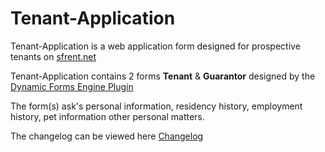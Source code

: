 # Tenant-Application

Tenant-Application is a web application form designed for prospective tenants on [sfrent.net](https://sfrent.net/ "Sfrent Homepage")

Tenant-Application contains 2 forms **Tenant** & **Guarantor** designed by the [Dynamic Forms Engine Plugin](https://github.com/maxkaplan/dynamic-forms-engine "Dynamic Forms Engine repo")

The form(s) ask's personal information, residency history, employment history, pet information other personal matters.

The changelog can be viewed here [Changelog](https://github.com/maxkaplan/tenant-application/blob/master/CHANGELOG.md)
